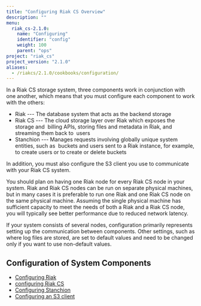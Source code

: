 ```yaml
---
title: "Configuring Riak CS Overview"
description: ""
menu:
  riak_cs-2.1.0:
    name: "Configuring"
    identifier: "config"
    weight: 100
    parent: "ops"
project: "riak_cs"
project_version: "2.1.0"
aliases:
  - /riakcs/2.1.0/cookbooks/configuration/
---
```


In a Riak CS storage system, three components work in conjunction with one another, which means that you must configure each component to work with the others:

* Riak --- The database system that acts as the backend storage
* Riak CS --- The cloud storage layer over Riak which exposes the storage and  billing APIs, storing files and metadata in Riak, and streaming them back to  users
* Stanchion --- Manages requests involving globally unique system entities, such as  buckets and users sent to a Riak instance, for example, to create users or to create or delete buckets

In addition, you must also configure the S3 client you use to communicate with your Riak CS system.

You should plan on having one Riak node for every Riak CS node in your system. Riak and Riak CS nodes can be run on separate physical machines, but in many cases it is preferable to run one Riak and one Riak CS node on the same physical machine. Assuming the single physical machine has sufficient capacity to meet the needs of both a Riak and a Riak CS node, you will typically see better performance due to reduced network latency.

If your system consists of several nodes, configuration primarily represents setting up the communication between components. Other settings, such as where log files are stored, are set to default values and need to be changed only if you want to use non-default values.

## Configuration of System Components

* [Configuring Riak](/riak/cs/2.1.0/cookbooks/configuration/riak-for-cs)
* [configuring Riak CS](/riak/cs/2.1.0/cookbooks/configuration/riak-cs)
* [Configuring Stanchion](/riak/cs/2.1.0/cookbooks/configuration/stanchion)
* [Configuring an S3 client](/riak/cs/2.1.0/cookbooks/configuration/s3-client)
